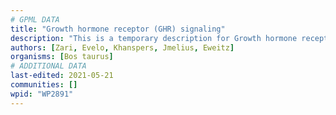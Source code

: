 ```yaml
---
# GPML DATA
title: "Growth hormone receptor (GHR) signaling"
description: "This is a temporary description for Growth hormone receptor (GHR) signaling"
authors: [Zari, Evelo, Khanspers, Jmelius, Eweitz]
organisms: [Bos taurus]
# ADDITIONAL DATA
last-edited: 2021-05-21
communities: []
wpid: "WP2891"
---
```

